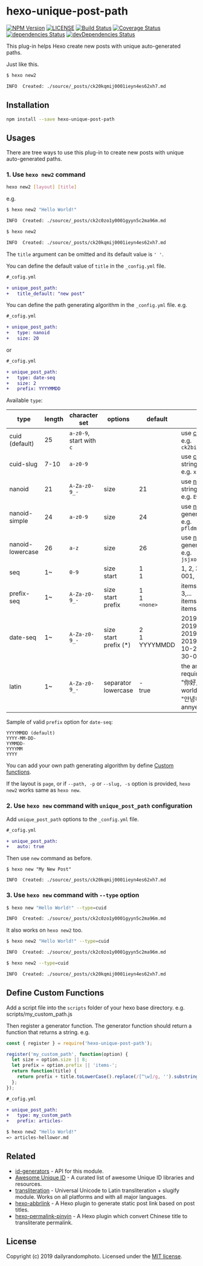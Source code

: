 # hexo-unique-post-path

[![NPM Version][npm-version-image]][npm-url]
[![LICENSE][license-image]][license-url]
[![Build Status][travis-image]][travis-url]
[![Coverage Status][coveralls-image]][coveralls-url]
[![dependencies Status][dependencies-image]][dependencies-url]
[![devDependencies Status][devDependencies-image]][devDependencies-url]

This plug-in helps Hexo create new posts with unique auto-generated paths.

Just like this.
```sh
$ hexo new2

INFO  Created: ./source/_posts/ck20kqmij0001ieyn4es62xh7.md
```


## Installation

```sh
npm install --save hexo-unique-post-path
```

## Usages

There are tree ways to use this plug-in to create new posts with unique auto-generated paths.

### 1. Use `hexo new2` command
```sh
hexo new2 [layout] [title]
```

e.g.
```sh
$ hexo new2 "Hello World!"

INFO  Created: ./source/_posts/ck2c0zo1y0001gyyn5c2ma96m.md

$ hexo new2

INFO  Created: ./source/_posts/ck20kqmij0001ieyn4es62xh7.md
```

The `title` argument can be omitted and its default value is `' '`.

You can define the default value of `title` in the `_config.yml` file.

```diff
#_cofig.yml

+ unique_post_path:
+   title_default: "new post"
```

You can define the path generating algorithm in the `_config.yml` file.
e.g.
```diff
#_cofig.yml

+ unique_post_path:
+   type: nanoid
+   size: 20
```
or
```diff
#_cofig.yml

+ unique_post_path:
+   type: date-seq
+   size: 2
+   prefix: YYYYMMDD
```

Available `type`:

type | length | character set |options | default | description
--- | --- | --- | --- | --- | ---
cuid (default) | 25 | `a-z0-9`, start with `c` |  |  | use [cuid()](https://github.com/ericelliott/cuid) generated string. <br>e.g. `ck2bi7fxf00013ryng5jr1rer`
cuid-slug | 7-10 | `a-z0-9` |  |  | use [cuid.slug()](https://github.com/ericelliott/cuid) generated string. <br>e.g. `xh23npi`
nanoid | 21 | `A-Za-z0-9_-` | size | 21 | use [nanoid()](https://github.com/ai/nanoid) generated string. <br>e.g. `EwUTt2eoka-oEV5kf-o0O`
nanoid-simple | 24 | `a-z0-9` | size | 24 | use [nanoid/generate](https://github.com/ai/nanoid) generated string. <br>e.g. `pfldm3gg8h9psydphotqe71d`
nanoid-lowercase | 26 | `a-z` | size | 26 | use [nanoid/generate](https://github.com/ai/nanoid) generated string. <br>e.g. `jsjxoibprplrdoitjmppotjrnm`
seq | 1~ | `0-9` | size<br>start | 1<br>1 | 1, 2, 3,...<br>001, 002, 003,...
prefix-seq | 1~ | `A-Za-z0-9_-` | size<br>start<br>prefix | 1<br>1<br>`<none>` | items-1, items-2, items-3,...<br>items-001, items-002, items-003,...
date-seq | 1~ | `A-Za-z0-9_-` | size<br>start<br>prefix (*) | 2<br>1<br>YYYYMMDD | 2019102901, 2019102902, 2019103001, ...<br>2019-10-29-001, 2019-10-29-002, 2019-10-30-001,...
latin | 1~ | `A-Za-z0-9_-` | separator<br>lowercase | -<br>true | the argument `title` is required.<br> "你好, World!" => ni-hao-world<br>"안녕하세요, 세계" => annyeonghaseyo-segye

Sample of valid `prefix` option for `date-seq`:
```
YYYYMMDD (default)
YYYY-MM-DD-
YYMMDD-
YYYYMM
YYYY
```


You can add your own path generating algorithm by define [Custom functions](#define-custom-functions).

If the layout is `page`, or if `--path, -p` or `--slug, -s` option is provided, `hexo new2` works same as `hexo new`.

### 2. Use `hexo new` command with `unique_post_path` configuration

Add `unique_post_path` options to the `_config.yml` file.
```diff
#_cofig.yml

+ unique_post_path:
+   auto: true
```

Then use `new` command as before.
```
$ hexo new "My New Post"

INFO  Created: ./source/_posts/ck20kqmij0001ieyn4es62xh7.md
```

### 3. Use `hexo new` command with `--type` option
```sh
$ hexo new "Hello World!" --type=cuid

INFO  Created: ./source/_posts/ck2c0zo1y0001gyyn5c2ma96m.md
```
It also works on `hexo new2` too.
```sh
$ hexo new2 "Hello World!" --type=cuid

INFO  Created: ./source/_posts/ck2c0zo1y0001gyyn5c2ma96m.md

$ hexo new2 --type=cuid

INFO  Created: ./source/_posts/ck20kqmij0001ieyn4es62xh7.md
```

## Define Custom Functions
Add a script file into the `scripts` folder of your hexo base directory.
e.g. scripts/my_custom_path.js

Then register a generator function.
The generator function should return a function that returns a string.
e.g.
```js
const { register } = require('hexo-unique-post-path');

register('my_custom_path', function(option) {
  let size = option.size || 8;
  let prefix = option.prefix || 'items-';
  return function(title) {
    return prefix + title.toLowerCase().replace(/[^\w]/g, '').substring(0, size);
  };
});
```

```diff
#_cofig.yml

+ unique_post_path:
+   type: my_custom_path
+   prefix: articles-
```
```sh
$ hexo new2 "Hello World!"
=> articles-hellowor.md
```

## Related
- [id-generators](https://github.com/dailyrandomphoto/id-generators) - API for this module.
- [Awesome Unique ID](https://github.com/grantcarthew/awesome-unique-id) - A curated list of awesome Unique ID libraries and resources.
- [transliteration](https://github.com/dzcpy/transliteration) - Universal Unicode to Latin transliteration + slugify module. Works on all platforms and with all major languages.
- [hexo-abbrlink](https://github.com/rozbo/hexo-abbrlink) - A Hexo plugin to generate static post link based on post titles.
- [hexo-permalink-pinyin](https://github.com/viko16/hexo-permalink-pinyin) - A Hexo plugin which convert Chinese title to transliterate permalink.

## License
Copyright (c) 2019 dailyrandomphoto. Licensed under the [MIT license][license-url].

[npm-url]: https://www.npmjs.com/package/hexo-unique-post-path
[travis-url]: https://travis-ci.org/dailyrandomphoto/hexo-unique-post-path
[coveralls-url]: https://coveralls.io/github/dailyrandomphoto/hexo-unique-post-path?branch=master
[license-url]: LICENSE
[dependencies-url]: https://david-dm.org/dailyrandomphoto/hexo-unique-post-path
[devDependencies-url]: https://david-dm.org/dailyrandomphoto/hexo-unique-post-path?type=dev

[npm-downloads-image]: https://img.shields.io/npm/dm/hexo-unique-post-path
[npm-version-image]: https://img.shields.io/npm/v/hexo-unique-post-path
[license-image]: https://img.shields.io/npm/l/hexo-unique-post-path
[travis-image]: https://img.shields.io/travis/dailyrandomphoto/hexo-unique-post-path
[coveralls-image]: https://img.shields.io/coveralls/github/dailyrandomphoto/hexo-unique-post-path
[dependencies-image]: https://img.shields.io/david/dailyrandomphoto/hexo-unique-post-path
[devDependencies-image]: https://img.shields.io/david/dev/dailyrandomphoto/hexo-unique-post-path
